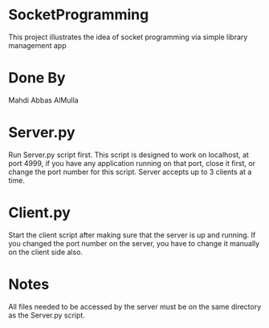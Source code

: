 # SocketProgramming
This project illustrates the idea of socket programming via simple library management app
# Done By #
Mahdi Abbas AlMulla
# Server.py #
Run Server.py script first.
This script is designed to work on localhost, at port 4999, if you have any application running on that port, close it first, or change the port number for this script.
Server accepts up to 3 clients at a time.
# Client.py #
Start the client script after making sure that the server is up and running.
If you changed the port number on the server, you have to change it manually on the client side also.
# Notes #
All files needed to be accessed by the server must be on the same directory as the Server.py script.
